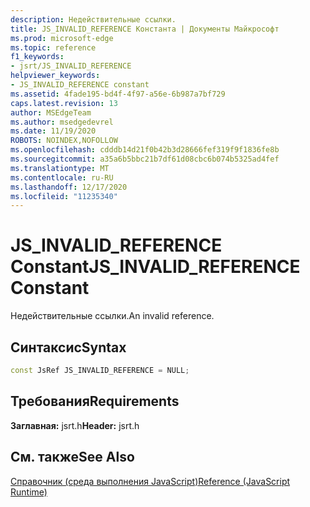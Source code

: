 ```yaml
---
description: Недействительные ссылки.
title: JS_INVALID_REFERENCE Константа | Документы Майкрософт
ms.prod: microsoft-edge
ms.topic: reference
f1_keywords:
- jsrt/JS_INVALID_REFERENCE
helpviewer_keywords:
- JS_INVALID_REFERENCE constant
ms.assetid: 4fade195-bd4f-4f97-a56e-6b987a7bf729
caps.latest.revision: 13
author: MSEdgeTeam
ms.author: msedgedevrel
ms.date: 11/19/2020
ROBOTS: NOINDEX,NOFOLLOW
ms.openlocfilehash: cdddb14d21f0b42b3d28666fef319f9f1836fe8b
ms.sourcegitcommit: a35a6b5bbc21b7df61d08cbc6b074b5325ad4fef
ms.translationtype: MT
ms.contentlocale: ru-RU
ms.lasthandoff: 12/17/2020
ms.locfileid: "11235340"
---
```

# <span data-ttu-id="9fddb-103">JS_INVALID_REFERENCE Constant</span><span class="sxs-lookup"><span data-stu-id="9fddb-103">JS_INVALID_REFERENCE Constant</span></span>

<span data-ttu-id="9fddb-104">Недействительные ссылки.</span><span class="sxs-lookup"><span data-stu-id="9fddb-104">An invalid reference.</span></span>  
  
## <span data-ttu-id="9fddb-105">Синтаксис</span><span class="sxs-lookup"><span data-stu-id="9fddb-105">Syntax</span></span>  
  
```cpp  
const JsRef JS_INVALID_REFERENCE = NULL;  
```  
  
## <span data-ttu-id="9fddb-106">Требования</span><span class="sxs-lookup"><span data-stu-id="9fddb-106">Requirements</span></span>  
 <span data-ttu-id="9fddb-107">**Заглавная:** jsrt.h</span><span class="sxs-lookup"><span data-stu-id="9fddb-107">**Header:** jsrt.h</span></span>  
  
## <span data-ttu-id="9fddb-108">См. также</span><span class="sxs-lookup"><span data-stu-id="9fddb-108">See Also</span></span>  
 [<span data-ttu-id="9fddb-109">Справочник (среда выполнения JavaScript)</span><span class="sxs-lookup"><span data-stu-id="9fddb-109">Reference (JavaScript Runtime)</span></span>](../chakra-hosting/reference-javascript-runtime.md)
